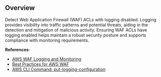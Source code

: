 ## Overview

Detect Web Application Firewall (WAF) ACLs with logging disabled. Logging provides visibility into traffic patterns and potential threats, aiding in the detection and mitigation of malicious activity. Ensuring WAF ACLs have logging enabled helps maintain a robust security posture and supports compliance with monitoring requirements.

**References**:
- [AWS WAF Logging and Monitoring](https://docs.aws.amazon.com/waf/latest/developerguide/logging.html)
- [Best Practices for AWS WAF](https://docs.aws.amazon.com/waf/latest/developerguide/best-practices.html)
- [AWS CLI Command: put-logging-configuration](https://docs.aws.amazon.com/cli/latest/reference/wafv2/put-logging-configuration.html)